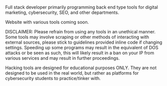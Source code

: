 Full stack developer primarily programming back end type tools for digital marketing, cybersecurity, SEO, and other departments.

Website with various tools coming soon.


DISCLAIMER:
Please refrain from using any tools in an unethical manner. Some tools may involve scraping or other methods of interacting with external sources, please stick to guidelines provided
inline code if changing settings. Speeding up some programs may result in the equivalent of DOS attacks or be seen as such, this will likely result in a ban on your IP from various services
and may result in further proceedings.

Hacking tools are designed for educational purposes ONLY. They are not designed to be used in the real world, but rather as platforms for cybersecurity students to practice/tinker with. 
